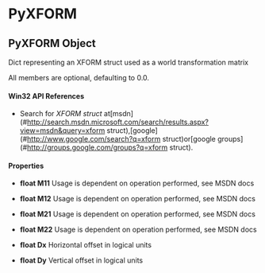 # PyXFORM

## PyXFORM Object

Dict representing an XFORM struct used as a world transformation matrix 

All members are optional, defaulting to 0\.0\.

#### Win32 API References


  - Search for *XFORM struct* at[msdn](#http://search.msdn.microsoft.com/search/results.aspx?view=msdn&query=xform struct),[google](#http://www.google.com/search?q=xform struct)or[google groups](#http://groups.google.com/groups?q=xform struct)\.

#### Properties

  -  **float M11** 
    Usage is dependent on operation performed, see MSDN docs

  -  **float M12** 
    Usage is dependent on operation performed, see MSDN docs

  -  **float M21** 
    Usage is dependent on operation performed, see MSDN docs

  -  **float M22** 
    Usage is dependent on operation performed, see MSDN docs

  -  **float Dx** 
    Horizontal offset in logical units

  -  **float Dy** 
    Vertical offset in logical units